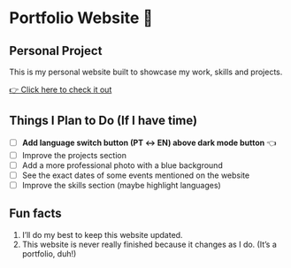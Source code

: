 # Portfolio Website 🌸
## Personal Project

This is my personal website built to showcase my work, skills and projects.

[👉 Click here to check it out](https://a104437ana.github.io/)

## Things I Plan to Do (If I have time)
- [ ] **Add language switch button (PT ↔ EN) above dark mode button** 👈
- [ ] Improve the projects section
- [ ] Add a more professional photo with a blue background
- [ ] See the exact dates of some events mentioned on the website
- [ ] Improve the skills section (maybe highlight languages)

## Fun facts
1. I’ll do my best to keep this website updated.
2. This website is never really finished because it changes as I do. (It’s a portfolio, duh!)